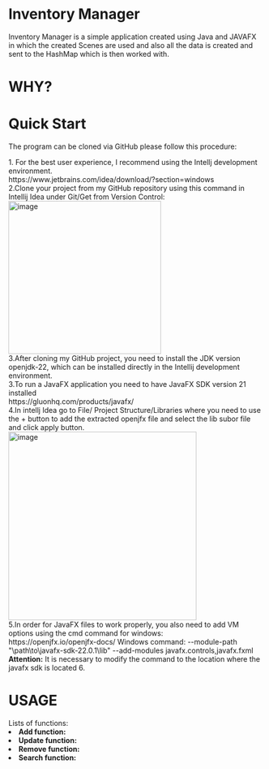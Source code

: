 # Inventory Manager
Inventory Manager is a simple application created using Java and JAVAFX in which the created Scenes are used and also all the data is created and sent to the HashMap which is then worked with.

# WHY?


# Quick Start
The program can be cloned via GitHub please follow this procedure:
<div>1. For the best user experience, I recommend using the Intellj development environment.</div>
  https://www.jetbrains.com/idea/download/?section=windows
<div>2.Clone your project from my GitHub repository using this command in Intellij Idea under Git/Get from Version Control:</div>
   <command> <img width="301" alt="image" src="https://github.com/Niko77g/MyJAVAProject/assets/94113127/3bbd0440-15d9-4fcd-9597-f92a607f8753">

<div>3.After cloning my GitHub project, you need to install the JDK version openjdk-22, which can be installed directly in the Intellij development environment. </div>
<div>3.To run a JavaFX application you need to have JavaFX SDK version 21 installed </div>
  https://gluonhq.com/products/javafx/
<div>4.In intellj Idea go to File/ Project Structure/Libraries where you need to use the + button to add the extracted openjfx file and select the lib subor file and click apply button. </div>
  <img width="371" alt="image" src="https://github.com/Niko77g/MyJAVAProject/assets/94113127/65cc4277-b754-49b8-b5ec-71a478cea892">

<div>5.In order for JavaFX files to work properly, you also need to add VM options using the cmd command for windows: </div>
  https://openjfx.io/openjfx-docs/
  Windows command: --module-path "\path\to\javafx-sdk-22.0.1\lib" --add-modules javafx.controls,javafx.fxml
  <strong>Attention:</strong> It is necessary to modify the command to the location where the javafx sdk is located
6. 
 
# USAGE 
<div>Lists of functions: </div>
<li><strong>Add function:</strong></li>
<li><strong>Update function:</strong></li>
<li><strong>Remove function:</strong></li>
<li><strong>Search function:</strong></li>

